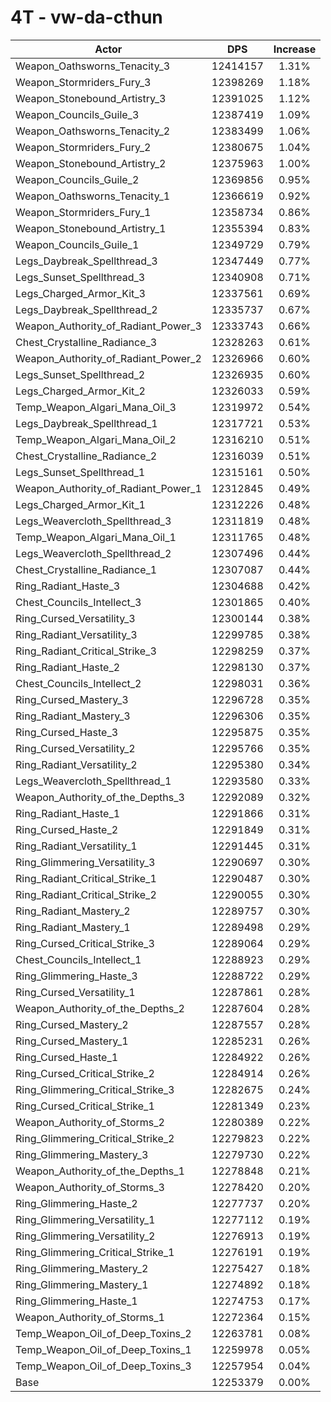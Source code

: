 # 4T - vw-da-cthun
| Actor | DPS | Increase |
|---|:---:|:---:|
|Weapon_Oathsworns_Tenacity_3|12414157|1.31%|
|Weapon_Stormriders_Fury_3|12398269|1.18%|
|Weapon_Stonebound_Artistry_3|12391025|1.12%|
|Weapon_Councils_Guile_3|12387419|1.09%|
|Weapon_Oathsworns_Tenacity_2|12383499|1.06%|
|Weapon_Stormriders_Fury_2|12380675|1.04%|
|Weapon_Stonebound_Artistry_2|12375963|1.00%|
|Weapon_Councils_Guile_2|12369856|0.95%|
|Weapon_Oathsworns_Tenacity_1|12366619|0.92%|
|Weapon_Stormriders_Fury_1|12358734|0.86%|
|Weapon_Stonebound_Artistry_1|12355394|0.83%|
|Weapon_Councils_Guile_1|12349729|0.79%|
|Legs_Daybreak_Spellthread_3|12347449|0.77%|
|Legs_Sunset_Spellthread_3|12340908|0.71%|
|Legs_Charged_Armor_Kit_3|12337561|0.69%|
|Legs_Daybreak_Spellthread_2|12335737|0.67%|
|Weapon_Authority_of_Radiant_Power_3|12333743|0.66%|
|Chest_Crystalline_Radiance_3|12328263|0.61%|
|Weapon_Authority_of_Radiant_Power_2|12326966|0.60%|
|Legs_Sunset_Spellthread_2|12326935|0.60%|
|Legs_Charged_Armor_Kit_2|12326033|0.59%|
|Temp_Weapon_Algari_Mana_Oil_3|12319972|0.54%|
|Legs_Daybreak_Spellthread_1|12317721|0.53%|
|Temp_Weapon_Algari_Mana_Oil_2|12316210|0.51%|
|Chest_Crystalline_Radiance_2|12316039|0.51%|
|Legs_Sunset_Spellthread_1|12315161|0.50%|
|Weapon_Authority_of_Radiant_Power_1|12312845|0.49%|
|Legs_Charged_Armor_Kit_1|12312226|0.48%|
|Legs_Weavercloth_Spellthread_3|12311819|0.48%|
|Temp_Weapon_Algari_Mana_Oil_1|12311765|0.48%|
|Legs_Weavercloth_Spellthread_2|12307496|0.44%|
|Chest_Crystalline_Radiance_1|12307087|0.44%|
|Ring_Radiant_Haste_3|12304688|0.42%|
|Chest_Councils_Intellect_3|12301865|0.40%|
|Ring_Cursed_Versatility_3|12300144|0.38%|
|Ring_Radiant_Versatility_3|12299785|0.38%|
|Ring_Radiant_Critical_Strike_3|12298259|0.37%|
|Ring_Radiant_Haste_2|12298130|0.37%|
|Chest_Councils_Intellect_2|12298031|0.36%|
|Ring_Cursed_Mastery_3|12296728|0.35%|
|Ring_Radiant_Mastery_3|12296306|0.35%|
|Ring_Cursed_Haste_3|12295875|0.35%|
|Ring_Cursed_Versatility_2|12295766|0.35%|
|Ring_Radiant_Versatility_2|12295380|0.34%|
|Legs_Weavercloth_Spellthread_1|12293580|0.33%|
|Weapon_Authority_of_the_Depths_3|12292089|0.32%|
|Ring_Radiant_Haste_1|12291866|0.31%|
|Ring_Cursed_Haste_2|12291849|0.31%|
|Ring_Radiant_Versatility_1|12291445|0.31%|
|Ring_Glimmering_Versatility_3|12290697|0.30%|
|Ring_Radiant_Critical_Strike_1|12290487|0.30%|
|Ring_Radiant_Critical_Strike_2|12290055|0.30%|
|Ring_Radiant_Mastery_2|12289757|0.30%|
|Ring_Radiant_Mastery_1|12289498|0.29%|
|Ring_Cursed_Critical_Strike_3|12289064|0.29%|
|Chest_Councils_Intellect_1|12288923|0.29%|
|Ring_Glimmering_Haste_3|12288722|0.29%|
|Ring_Cursed_Versatility_1|12287861|0.28%|
|Weapon_Authority_of_the_Depths_2|12287604|0.28%|
|Ring_Cursed_Mastery_2|12287557|0.28%|
|Ring_Cursed_Mastery_1|12285231|0.26%|
|Ring_Cursed_Haste_1|12284922|0.26%|
|Ring_Cursed_Critical_Strike_2|12284914|0.26%|
|Ring_Glimmering_Critical_Strike_3|12282675|0.24%|
|Ring_Cursed_Critical_Strike_1|12281349|0.23%|
|Weapon_Authority_of_Storms_2|12280389|0.22%|
|Ring_Glimmering_Critical_Strike_2|12279823|0.22%|
|Ring_Glimmering_Mastery_3|12279730|0.22%|
|Weapon_Authority_of_the_Depths_1|12278848|0.21%|
|Weapon_Authority_of_Storms_3|12278420|0.20%|
|Ring_Glimmering_Haste_2|12277737|0.20%|
|Ring_Glimmering_Versatility_1|12277112|0.19%|
|Ring_Glimmering_Versatility_2|12276913|0.19%|
|Ring_Glimmering_Critical_Strike_1|12276191|0.19%|
|Ring_Glimmering_Mastery_2|12275427|0.18%|
|Ring_Glimmering_Mastery_1|12274892|0.18%|
|Ring_Glimmering_Haste_1|12274753|0.17%|
|Weapon_Authority_of_Storms_1|12272364|0.15%|
|Temp_Weapon_Oil_of_Deep_Toxins_2|12263781|0.08%|
|Temp_Weapon_Oil_of_Deep_Toxins_1|12259978|0.05%|
|Temp_Weapon_Oil_of_Deep_Toxins_3|12257954|0.04%|
|Base|12253379|0.00%|
